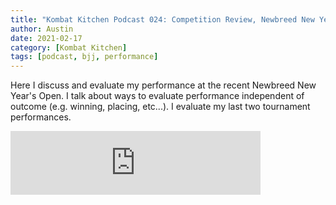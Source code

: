 ```yaml
---
title: "Kombat Kitchen Podcast 024: Competition Review, Newbreed New Year's Open"
author: Austin
date: 2021-02-17
category: [Kombat Kitchen]
tags: [podcast, bjj, performance]
---
```


Here I discuss and evaluate my performance at the recent Newbreed New Year's Open.  I talk about ways to evaluate performance independent of outcome (e.g. winning, placing, etc...).  I evaluate my last two tournament performances.

<iframe src="https://anchor.fm/kombatkitchen/embed/episodes/Competition-Review-Newbreed-New-Years-Open--Episode-024-eqcjhc" height="102px" width="400px" frameborder="0" scrolling="no"></iframe>
